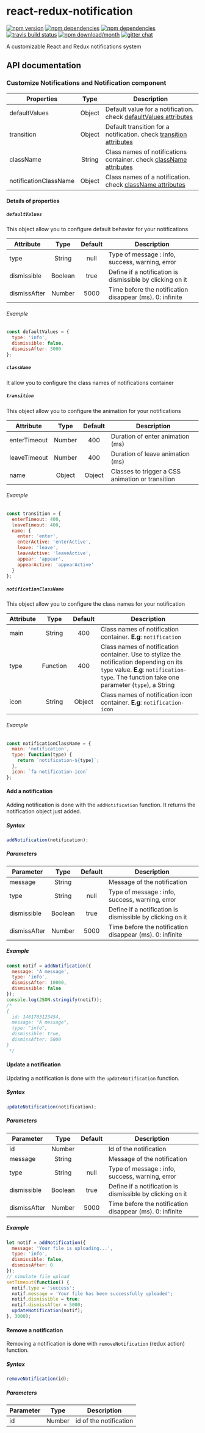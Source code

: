 # react-redux-notification
[![npm version](https://img.shields.io/npm/v/react-redux-notification.svg?style=flat-square)](https://www.npmjs.com/package/react-redux-notification) [![npm dependencies](https://img.shields.io/david/LouisBarranqueiro/react-redux-notification.svg?style=flat-square)](https://www.npmjs.com/package/react-redux-notification) [![npm dependencies](https://img.shields.io/david/dev/LouisBarranqueiro/react-redux-notification.svg?style=flat-square)](https://www.npmjs.com/package/react-redux-notification) [![travis build status](https://img.shields.io/travis/LouisBarranqueiro/react-redux-notification/master.svg?style=flat-square)](https://travis-ci.org/LouisBarranqueiro/react-redux-notification) [![npm download/month](https://img.shields.io/npm/dm/react-redux-notification.svg?style=flat-square)](https://www.npmjs.com/package/react-redux-notification) [![gitter chat](https://img.shields.io/gitter/room/react-redux-notification/react-redux-notification.svg?style=flat-square)](https://gitter.im/LouisBarranqueiro/react-redux-notification)
  

A customizable React and Redux notifications system

## API documentation

### Customize Notifications and Notification component

| Properties            | Type   | Description |
| --------------------- | :----: | ----------- |
| defaultValues         | Object | Default value for a notification. check [defaultValues attributes](#defaultValues) |
| transition            | Object | Default transition for a notification. check [transition attributes](#transition) |
| className             | String | Class names of notifications container. check [className attributes](#className) |
| notificationClassName | Object | Class names of a notification. check [className attributes](#className) |

#### Details of properties

##### `defaultValues`

This object allow you to configure default behavior for your notifications

| Attribute    | Type    | Default | Description |
| ------------ | :-----: | :-----: | ----------- |
| type         | String  | null    | Type of message : info, success, warning, error |
| dismissible  | Boolean | true    | Define if a notification is dismissible by clicking on it |
| dismissAfter | Number  | 5000    | Time before the notification disappear (ms). 0: infinite |

###### Example

```js 
const defaultValues = {
  type: 'info',
  dismissible: false,
  dismissAfter: 3000
};
```
##### `className`

It allow you to configure the class names of notifications container

##### `transition`

This object allow you to configure the animation for your notifications

| Attribute    | Type    | Default | Description |
| ------------ | :-----: | :-----: | ----------- |
| enterTimeout | Number  | 400     | Duration of enter animation (ms) |
| leaveTimeout | Number  | 400     | Duration of leave animation (ms) |
| name         | Object  | Object  | Classes to trigger a CSS animation or transition |

###### Example

``` js
const transition = {
  enterTimeout: 400,
  leaveTimeout: 400,
  name: {
    enter: 'enter',
    enterActive: 'enterActive',
    leave: 'leave',
    leaveActive: 'leaveActive',
    appear: 'appear',
    appearActive: 'appearActive'
  }
};
```

##### `notificationClassName`

This object allow you to configure the class names for your notification

| Attribute | Type     | Default | Description |
| --------- | :------: | :-----: | ----------- |
| main      | String   | 400     | Class names of notification container. **E.g**: `notification` |
| type      | Function | 400     | Class names of notification container. Use to stylize the notification depending on its `type` value. **E.g**: `notification-type`. The function take one parameter (`type`), a String |
| icon      | String   | Object  | Class names of notification icon container. **E.g**: `notification-icon` |

###### Example

``` js
const notificationClassName = {
  main: 'notification',
  type: function(type) {
    return `notification-${type}`;
  },
  icon: `fa notification-icon`
};
```

#### Add a notification

Adding notification is done with the `addNotification` function. It returns the notification object just added.

##### Syntax

``` js
addNotification(notification);
```

##### Parameters
 
| Parameter    | Type    | Default | Description |
| ------------ | :-----: | :-----: | ----------- |
| message      | String  |         | Message of the notification |
| type         | String  | null    | Type of message : info, success, warning, error |
| dismissible  | Boolean | true    | Define if a notification is dismissible by clicking on it |
| dismissAfter | Number  | 5000    | Time before the notification disappear (ms). 0: infinite |

##### Example

``` js
const notif = addNotification({
  message: 'A message',
  type: 'info',
  dismissAfter: 10000,
  dismissible: false
});
console.log(JSON.stringify(notif));
/*
{
  id: 1461763123454,
  message: "A message",
  type: "info",
  dismissible: true,
  dismissAfter: 5000
}
 */
```

#### Update a notification

Updating a notification is done with the `updateNotification` function.

##### Syntax

``` js
updateNotification(notification);
```

##### Parameters
 
| Parameter    | Type    | Default | Description |
| ------------ | :-----: | :-----: | ----------- |
| id           | Number  |         | Id of the notification |
| message      | String  |         | Message of the notification |
| type         | String  | null    | Type of message : info, success, warning, error |
| dismissible  | Boolean | true    | Define if a notification is dismissible by clicking on it |
| dismissAfter | Number  | 5000    | Time before the notification disappear (ms). 0: infinite |

##### Example

``` js
let notif = addNotification({
  message: 'Your file is uploading...',
  type: 'info',
  dismissible: false,
  dismissAfter: 0
});
// simulate file upload
setTimeout(function() {
  notif.type = 'success';
  notif.message = 'Your file has been successfully uploaded';
  notif.dismissible = true;
  notif.dismissAfter = 5000;
  updateNotification(notif);
}, 3000);
```


#### Remove a notification

Removing a notification is done with `removeNotification` (redux action) function.

##### Syntax

``` js
removeNotification(id);
```

##### Parameters

| Parameter   | Type   | Description |
| ----------- | :----: | ----------- |
| id          | Number | id of the notification |

